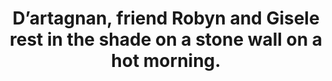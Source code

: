 ---
title: D’artagnan, friend Robyn and Gisele rest in the shade on a stone wall on a hot morning.
img: "dartagnan, friend robyn and gisele rest in the shade on a stone wall.JPG"
---